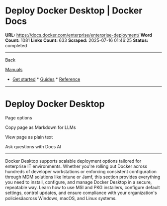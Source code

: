 # Deploy Docker Desktop | Docker Docs

**URL:** https://docs.docker.com/enterprise/enterprise-deployment/
**Word Count:** 1081
**Links Count:** 633
**Scraped:** 2025-07-16 01:46:25
**Status:** completed

---

Back

[Manuals](https://docs.docker.com/manuals/)

  * [Get started](https://docs.docker.com/get-started/)   * [Guides](https://docs.docker.com/guides/)   * [Reference](https://docs.docker.com/reference/)

* * *

# Deploy Docker Desktop

Page options

Copy page as Markdown for LLMs

View page as plain text

Ask questions with Docs AI

* * *

Docker Desktop supports scalable deployment options tailored for enterprise IT environments. Whether you're rolling out Docker across hundreds of developer workstations or enforcing consistent configuration through MDM solutions like Intune or Jamf, this section provides everything you need to install, configure, and manage Docker Desktop in a secure, repeatable way. Learn how to use MSI and PKG installers, configure default settings, control updates, and ensure compliance with your organization's policiesâacross Windows, macOS, and Linux systems.